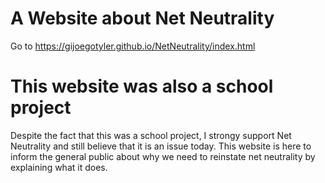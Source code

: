 # A Website about Net Neutrality
Go to https://gijoegotyler.github.io/NetNeutrality/index.html

# This website was also a school project
Despite the fact that this was a school project, I strongy support Net Neutrality and still believe that it is an issue today. 
This website is here to inform the general public about why we need to reinstate net neutrality by explaining what it does.
